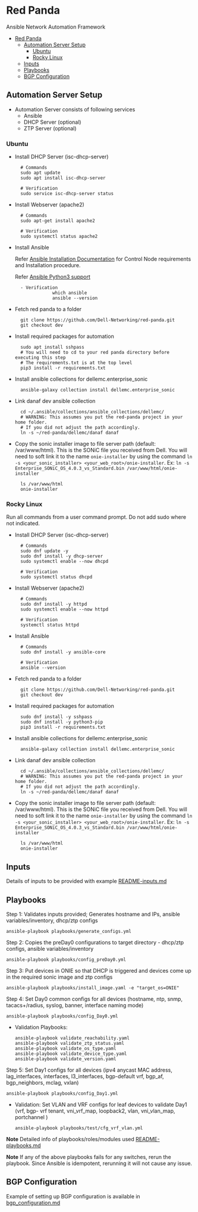 # Red Panda

Ansible Network Automation Framework

- [Red Panda](#red-panda)
  - [Automation Server Setup](#automation-server-setup)
    - [Ubuntu](#ubuntu)
    - [Rocky Linux](#rocky-linux)
  - [Inputs](#inputs)
  - [Playbooks](#playbooks)
  - [BGP Configuration](#bgp-configuration)

## Automation Server Setup

- Automation Server consists of following services
	-	Ansible 
	-	DHCP Server (optional)
	-	ZTP Server (optional)

### Ubuntu

- Install DHCP Server (isc-dhcp-server)

        # Commands
        sudo apt update
        sudo apt install isc-dhcp-server

        # Verification
        sudo service isc-dhcp-server status

- Install Webserver (apache2)

        # Commands
        sudo apt-get install apache2

        # Verification
        sudo systemctl status apache2

- Install Ansible

    Refer [Ansible Installation Documentation](https://docs.ansible.com/ansible/latest/installation_guide/intro_installation.html#installing-ansible-on-ubuntu) for Control Node requirements and Installation procedure.

    Refer [Ansible Python3 support](https://docs.ansible.com/ansible/latest/reference_appendices/python_3_support.html)

        - Verification
                    which ansible
                    ansible --version

- Fetch red panda to a folder

        git clone https://github.com/Dell-Networking/red-panda.git
        git checkout dev

- Install required packages for automation

        sudo apt install sshpass
        # You will need to cd to your red panda directory before executing this step
        # The requirements.txt is at the top level
        pip3 install -r requirements.txt

- Install ansible collections for dellemc.enterprise_sonic

        ansible-galaxy collection install dellemc.enterprise_sonic

- Link danaf dev ansible collection

        cd ~/.ansible/collections/ansible_collections/dellemc/
        # WARNING: This assumes you put the red-panda project in your home folder.
        # If you did not adjust the path accordingly.
        ln -s ~/red-panda/dellemc/danaf danaf

- Copy the sonic installer image to file server path (default: /var/www/html). This is the SONiC file you received from Dell. You will need to soft link it to the name `onie-installer` by using the command `ln -s <your_sonic_installer> <your_web_root>/onie-installer`. Ex: `ln -s Enterprise_SONiC_OS_4.0.3_vs_Standard.bin /var/www/html/onie-installer`

        ls /var/www/html
        onie-installer

### Rocky Linux

Run all commands from a user command prompt. Do not add sudo where not indicated.

- Install DHCP Server (isc-dhcp-server)

        # Commands
        sudo dnf update -y
        sudo dnf install -y dhcp-server
        sudo systemctl enable --now dhcpd

        # Verification
        sudo systemctl status dhcpd

- Install Webserver (apache2)

        # Commands
        sudo dnf install -y httpd
        sudo systemctl enable --now httpd
        
        # Verification
        systemctl status httpd

- Install Ansible

        # Commands
        sudo dnf install -y ansible-core

        # Verification
        ansible --version

- Fetch red panda to a folder

        git clone https://github.com/Dell-Networking/red-panda.git
        git checkout dev

- Install required packages for automation

        sudo dnf install -y sshpass
        sudo dnf install -y python3-pip
        pip3 install -r requirements.txt

- Install ansible collections for dellemc.enterprise_sonic

        ansible-galaxy collection install dellemc.enterprise_sonic

- Link danaf dev ansible collection

        cd ~/.ansible/collections/ansible_collections/dellemc/
        # WARNING: This assumes you put the red-panda project in your home folder.
        # If you did not adjust the path accordingly.
        ln -s ~/red-panda/dellemc/danaf danaf

- Copy the sonic installer image to file server path (default: /var/www/html). This is the SONiC file you received from Dell. You will need to soft link it to the name `onie-installer` by using the command `ln -s <your_sonic_installer> <your_web_root>/onie-installer`. Ex: `ln -s Enterprise_SONiC_OS_4.0.3_vs_Standard.bin /var/www/html/onie-installer`

        ls /var/www/html
        onie-installer

## Inputs

Details of inputs to be provided with example [README-inputs.md](README-inputs.md)

## Playbooks

Step 1: Validates inputs provided; Generates hostname and IPs, ansible variables/inventory, dhcp/ztp configs

```
ansible-playbook playbooks/generate_configs.yml
```

Step 2: Copies the preDay0 configurations to target directory - dhcp/ztp configs, ansible variables/inventory

```
ansible-playbook playbooks/config_preDay0.yml
```

Step 3: Put devices in ONIE so that DHCP is triggered and devices come up in the required sonic image and ztp configs

```
ansible-playbook playbooks/install_image.yaml -e "target_os=ONIE"
```

Step 4: Set Day0 common configs for all devices (hostname, ntp, snmp, tacacs+/radius, syslog, banner, interface naming mode)

```
ansible-playbook playbooks/config_Day0.yml
```

- Validation Playbooks:
    ```
    ansible-playbook validate_reachability.yaml
    ansible-playbook validate_ztp_status.yaml
    ansible-playbook validate_os_type.yaml
    ansible-playbook validate_device_type.yaml
    ansible-playbook validate_version.yaml
    ```

Step 5: Set Day1 configs for all devices (ipv4 anycast MAC address, lag_interfaces, interfaces, l3_interfaces, bgp-default vrf, bgp_af, bgp_neighbors, mclag, vxlan)

```
ansible-playbook playbooks/config_Day1.yml
```

- Validation: Set VLAN and VRF configs for leaf devices to validate Day1 (vrf, bgp- vrf tenant, vni_vrf_map, loopback2, vlan, vni_vlan_map, portchannel )
    ```
    ansible-playbook playbooks/test/cfg_vrf_vlan.yml 
    ```

**Note** Detailed info of playbooks/roles/modules used [README-playbooks.md](README-playbooks.md)

**Note** If any of the above playbooks fails for any switches, rerun the playbook. Since Ansible is idempotent, rerunning it will not cause any issue.


## BGP Configuration

Example of setting up BGP configuration is available in [bgp_configuration.md](bgp_configuration.md)
